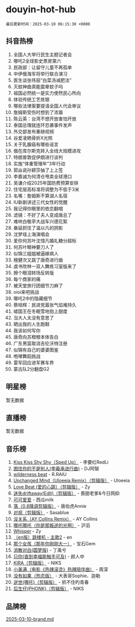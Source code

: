 # douyin-hot-hub

`最后更新时间：2025-03-10 06:15:30 +0800`

## 抖音热榜

1. 全国人大举行民生主题记者会
1. 哪吒2全球影史票房第六
1. 民政部：让留守儿童不再孤单
1. 中伊俄海军将举行联合演习
1. 医生谈张伟丽“白菜汤减肥法”
1. 灭蚊神曲真能震晕蚊子吗
1. 祖国必然统一是实力使然民心所向
1. 体验传统工艺炼银
1. 哪些法律案要提请全国人代会审议
1. 詹姆斯受伤时想到了浓眉
1. 陈云英：台湾不想开放害怕开放
1. 泰国总理就连环恐袭事件发声
1. 外交部发布重磅视频
1. 谷爱凌晒骨折X光照
1. 关于乳腺癌有哪些谣言
1. 俄在库尔斯克转入全线大规模进攻
1. 特朗普敦促伊朗进行谈判
1. 实施“体重管理年”3年行动
1. 郭焱说孙颖莎抽了上上签
1. 李嘉诚为何清仓甩卖全球港口
1. 吴谦介绍2025年国防费预算安排
1. 住宅层高标准将调整为不低于3米
1. 名嘴：詹姆斯不算湖人名宿
1. IU新剧讲述三代女性的觉醒
1. 我记得你眼里的依恋翻唱
1. 滤镜：不好了夫人变成唐总了
1. 难哄白敬亭大战车兴德花絮
1. 桑延抓住了温以凡的阴影
1. 沈梦瑶上海演唱会
1. 爱你何苏叶沈惜凡婚礼糖分超标
1. 何苏叶眼神要刀人了
1. 似锦三姐姐被逼嫁病人
1. 檀健次又跳了唐奇进行曲
1. 虞书欣林一双人舞练习室版来了
1. 擦个眼泪转场反转版
1. 每个商家的痛
1. 被天堂旅行团细节刀麻了
1. oioi来吧挑战
1. 哪吒2中的隐藏细节
1. 蔡培辉：民进党嚣张气焰难持久
1. 嘘国王在冬眠雪地抱上甜度
1. 当大人太没有意思了
1. 晒出我的人生跑鞋
1. 我该如何写你
1. 唐奇向苏橙橙本体告白
1. 广东男篮取消吉伦沃特注册
1. 似锦有自己的婆婆图鉴
1. 咆哮舞蹈挑战
1. 雷军回应进军赛车界
1. 蒙古队2分翻盘G2

## 明星榜

暂无数据

## 直播榜

暂无数据

## 音乐榜

1. [Kiss Kiss Shy Shy（Sped Up）](https://sf3-cdn-tos.douyinstatic.com/obj/tos-cn-ve-2774/oYpXDAeGgQK0zfPaji7iKUixpCXFGILeLGmvYA) - 李要红RedLi
1. [困住你的不是别人(李羲承进行曲)](https://sf3-cdn-tos.douyinstatic.com/obj/tos-cn-ve-2774/okWrrVL1iQGZbfHVeCPAe7IaerYfM2jEQi5mNI) - DJ阿智
1. [wilderness beat](https://sf3-cdn-tos.douyinstatic.com/obj/tos-cn-ve-2774/o0oBmODSFCpfFdLRGzAAFC2ah9AIMEQfAOueVE) - R.RAIU
1. [Unchanged Mind（Uloeeia Remix）（剪辑版）](https://sf3-cdn-tos.douyinstatic.com/obj/tos-cn-ve-2774/oIHYu1YfsziJqmggAqBsXOiiI2Y1QB6I61RsMW) - Uloeeia
1. [Love Beat  (爱的心跳）（剪辑版）](https://sf3-cdn-tos.douyinstatic.com/obj/tos-cn-ve-2774/oUlARwvEINIisZ9nCnKMZiYFGfCCYLtDADDBge) - Zy
1. [迷失driftaway(Edit)（剪辑版）](https://sf3-cdn-tos.douyinstatic.com/obj/tos-cn-ve-2774/ogaa1xGNeFO6FCaMgO8PzzAceEI4fBLDMi15H3) - 喪甜老爹&今日网抑
1. [可可爱爱](https://sf3-cdn-tos.douyinstatic.com/obj/tos-cn-ve-2774/0deb1e75aea643b9927ba26aaafa29dd) - 西瓜milk
1. [落（0.8降调剪辑版）](https://sf5-hl-cdn-tos.douyinstatic.com/obj/tos-cn-ve-2774/ociN0WUv3APijBYr6DUmAHmdkZ5MjM6gIF3iA) - 唐伯虎Annie
1. [对视（剪辑版）](https://sf3-cdn-tos.douyinstatic.com/obj/tos-cn-ve-2774/ogKtIhiB0WfAa18F9z3uWODMtZi2ysB1VuAIsQ) - Sasablue
1. [没关系（AY Collins Remix）](https://sf3-cdn-tos.douyinstatic.com/obj/tos-cn-ve-2774/oIBbI5Ghw4zdUCQMJrDEFaAQilZP3EIDSi7MW) - AY Collins
1. [哪吒哪吒（你是那叛逆的光啊）](https://sf3-cdn-tos.douyinstatic.com/obj/tos-cn-ve-2774/oUkQCgCDnBanFehFEFQDxCQntAOIfp9gyZYFVo) - 沪滔
1. [Whisper](https://sf3-cdn-tos.douyinstatic.com/obj/tos-cn-ve-2774/oEeYKDxIDCFuArkftgkGqCnG7xZtRC2rEMKBQi) - Zy
1. [（en版）跳楼机 - 主歌2](https://sf3-cdn-tos.douyinstatic.com/obj/tos-cn-ve-2774/oklN6GvgQ2L8DpPeaAGf1gPeyKzjXFwHIwoCZv) - en
1. [那个女孩（那年你刚刚大一）](https://sf3-cdn-tos.douyinstatic.com/obj/tos-cn-ve-2774/o4IZw7TlivwiBBBMA2rIgWrGNIrjFroh6bPqQ) - 宝石Gem
1. [消散对白(圆梦版)](https://sf3-cdn-tos.douyinstatic.com/obj/tos-cn-ve-2774/og4jB5I5IizzoZVAAAzWgBMAsMDWoArfwBOiFs) - 丁禹兮
1. [只你(直到幸福能触手可及)](https://sf3-cdn-tos.douyinstatic.com/obj/tos-cn-ve-2774/o0lBkRDzFTeaVSUz3ZZSCBVtZ5DIMQGfgmEAuE) - 颜人中
1. [KIRA（剪辑版）](https://sf5-hl-cdn-tos.douyinstatic.com/obj/tos-cn-ve-2774/o0Bq3TvdHqOfzihWrHyABMociuMA3Inwsbx9Wi) - NIKS
1. [小美满（电影《热辣滚烫》热辣陪伴曲）](https://sf3-cdn-tos.douyinstatic.com/obj/tos-cn-ve-2774/o0GAn2lSgfZIDUgtevCGDQYnFg4CwnrBaxbTZL) - 周深
1. [没有如果（热恋版）](https://sf3-cdn-tos.douyinstatic.com/obj/tos-cn-ve-2774/o4iETqbxIThtCXlBeV0DfAhZsbCFGhagYupnMx) - 大表哥Sophie、迦勒
1. [逆世(哪吒)（剪辑版）](https://sf5-hl-cdn-tos.douyinstatic.com/obj/tos-cn-ve-2774/oMIEZAfEogrLnzfDWMBiZKCWuXIUFLtRDsOFWs) - 抓不住旳青春
1. [后生仔(PHONK)（剪辑版）](https://sf6-cdn-tos.douyinstatic.com/obj/tos-cn-ve-2774/o0TzmfumdQAJ1aGG9F5LfTXIYeGcqYKRPAeFdJ) - NIKS

## 品牌榜

[2025-03-10-brand.md](2025-03-10-brand.md)
